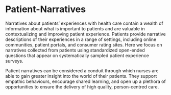 # Patient-Narratives
Narratives about patients’ experiences with health care contain a wealth of information
about what is important to patients and are valuable in contextualizing and improving patient
experience. Patients provide narrative descriptions of their experiences in a range of settings,
including online communities, patient portals, and consumer rating sites. Here we focus on
narratives collected from patients using standardized open-ended questions that appear on
systematically sampled patient experience surveys.

Patient narratives can be considered a conduit through which nurses are able to gain greater insight into the world of their patients. They support empathic behaviours, encourage shared learning,  and open up a plethora of opportunities to ensure the delivery of high quality, person-centred care.


